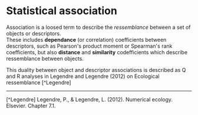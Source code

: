 # Statistical association

Association is a loosed term to describe the *ressemblance* between a set of objects or descriptors.  
These includes **dependance** (or correlation) coefficients between descriptors, such as Pearson's product moment or Spearman's rank coefficients, 
but also **distance** and **similarity** codefficients which describe ressemblance between objects.

This duality between object and descriptor associations is described as
Q and R analyses in Legendre and Legendre (2012) on Ecological
ressemblance [^Legendre]

---
[^Legendre] Legendre, P., & Legendre, L. (2012). Numerical
ecology. Elsevier. Chapter 7.1.
